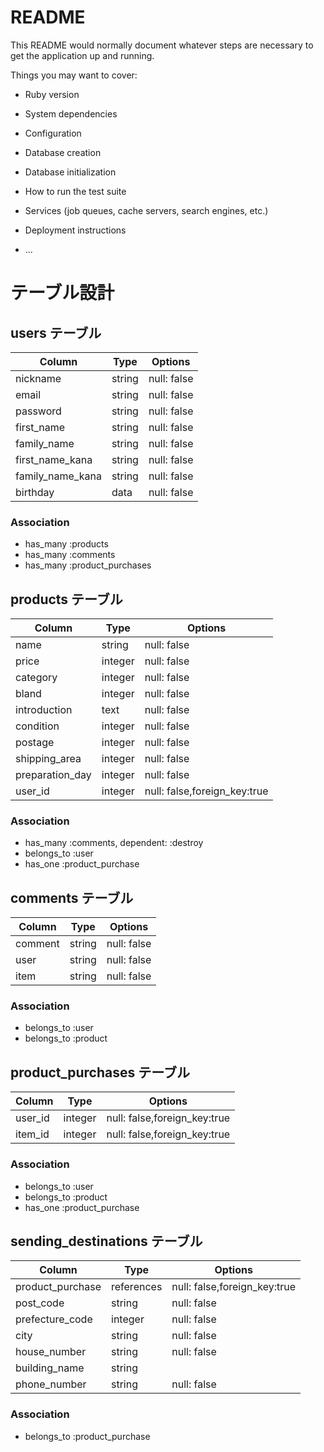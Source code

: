 # README

This README would normally document whatever steps are necessary to get the
application up and running.

Things you may want to cover:

* Ruby version

* System dependencies

* Configuration

* Database creation

* Database initialization

* How to run the test suite

* Services (job queues, cache servers, search engines, etc.)

* Deployment instructions

* ...

# テーブル設計

## users テーブル

| Column   | Type   | Options     |
| -------- | ------ | ----------- |
| nickname     | string | null: false |
| email    | string | null: false |
| password | string | null: false |
| first_name   | string | null: false |
| family_name    | string | null: false |
| first_name_kana   | string | null: false |
| family_name_kana   | string | null: false |
| birthday   | data | null: false |

### Association

- has_many :products
- has_many :comments
- has_many :product_purchases

## products テーブル

| Column       | Type   | Options     |
| ------------ | ------ | ----------- |
| name         | string | null: false |
| price        | integer | null: false |
| category     | integer | null: false |
| bland        | integer | null: false |
| introduction | text | null: false |
| condition    | integer | null: false |
| postage      | integer | null: false |
| shipping_area| integer | null: false |
| preparation_day | integer | null: false |
| user_id | integer | null: false,foreign_key:true |

### Association

- has_many :comments, dependent: :destroy
- belongs_to :user
- has_one :product_purchase

## comments テーブル

| Column   | Type   | Options     |
| -------- | ------ | ----------- |
| comment   | string | null: false |
| user    | string | null: false |
| item    | string | null: false |

### Association

- belongs_to :user
- belongs_to :product

## product_purchases テーブル

| Column   | Type   | Options     |
| -------- | ------ | ----------- |
| user_id  | integer | null: false,foreign_key:true |
| item_id  | integer | null: false,foreign_key:true |

### Association

- belongs_to :user
- belongs_to :product
- has_one :product_purchase

## sending_destinations テーブル

| Column   | Type   | Options     |
| -------- | ------ | ----------- |
| product_purchase | references | null: false,foreign_key:true |
| post_code | string | null: false |
| prefecture_code | integer | null: false |
| city | string | null: false |
| house_number | string | null: false |
| building_name | string |  |
| phone_number | string | null: false |

### Association

- belongs_to :product_purchase